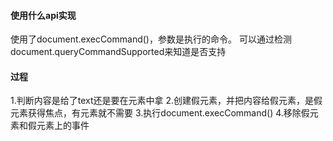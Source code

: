 #### 使用什么api实现
使用了document.execCommand()，参数是执行的命令。
可以通过检测document.queryCommandSupported来知道是否支持
#### 过程
1.判断内容是给了text还是要在元素中拿
2.创建假元素，并把内容给假元素，是假元素获得焦点，有元素就不需要
3.执行document.execCommand()
4.移除假元素和假元素上的事件
